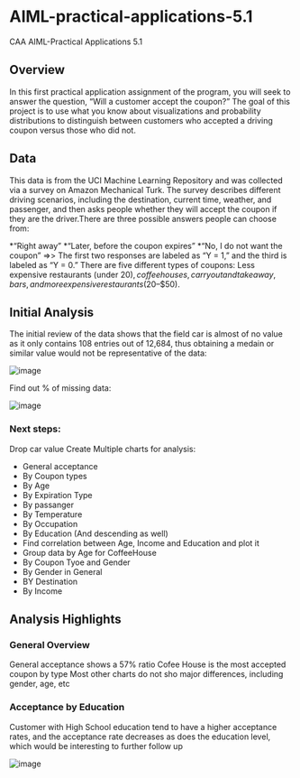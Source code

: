 # AIML-practical-applications-5.1
CAA AIML-Practical Applications 5.1

## Overview
In this first practical application assignment of the program, you will seek to answer the question, “Will a customer accept the coupon?” The goal of this project is to use what you know about visualizations and probability distributions to distinguish between customers who accepted a driving coupon versus those who did not.

## Data
This data is from the UCI Machine Learning Repository and was collected via a survey on Amazon Mechanical Turk. The survey describes different driving scenarios, including the destination, current time, weather, and passenger, and then asks people whether they will accept the coupon if they are the driver.There are three possible answers people can choose from:

*“Right away”
*“Later, before the coupon expires”
*“No, I do not want the coupon”
=>> The first two responses are labeled as “Y = 1,” and the third is labeled as “Y = 0.” There are five different types of coupons: Less expensive restaurants (under $20), coffee houses, carryout and takeaway, bars, and more expensive restaurants ($20–$50).


## Initial Analysis

The initial review of the data shows that the field car is almost of no value as it only contains 108 entries out of 12,684, thus obtaining a medain or similar value would not be representative of the data:


![image](https://github.com/user-attachments/assets/ad91187a-e82e-4917-8b11-bd3dc8027c30)

Find out % of missing data:

![image](https://github.com/user-attachments/assets/4605b5fc-4e84-44e8-986d-a3a263a4679e)


### Next steps: 
 Drop car value
 Create Multiple charts for analysis: 
* General acceptance
* By Coupon types
* By Age
* By Expiration Type
* By passanger 
* By Temperature
* By Occupation
* By Education (And descending as well)
* Find correlation between Age, Income and Education and plot it
* Group data by Age for CoffeeHouse
* By Coupon Tyoe and Gender
* By Gender in General
* BY Destination
* By Income

## Analysis Highlights
### General Overview
General acceptance shows a 57% ratio
Cofee House is the most accepted coupon by type
Most other charts do not sho major differences, including gender, age, etc

### Acceptance by Education
Customer with High School education tend to have a higher acceptance rates, and the acceptance rate decreases as does the education level, which would be interesting to further follow up

![image](https://github.com/user-attachments/assets/253f81fc-6982-4187-ac05-865fb4aa4357)


